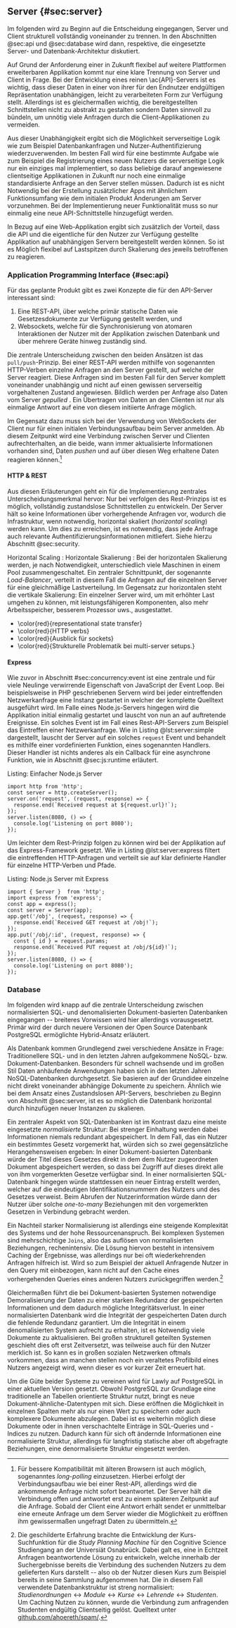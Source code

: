 ## Server {#sec:server}
Im folgenden wird zu Beginn auf die Entscheidung eingegangen, Server und Client strukturell vollständig voneinander zu trennen. In den Abschnitten @sec:api und @sec:database wird dann, respektive, die eingesetzte Server- und Datenbank-Architektur diskutiert.

Auf Grund der Anforderung einer in Zukunft flexibel auf weitere Plattformen erweiterbaren Applikation kommt nur eine klare Trennung von Server und Client in Frage. Bei der Entwicklung eines reinen \ac{API}-Servers ist es wichtig, dass dieser Daten in einer von ihrer für den Endnutzer endgültigen Repräsentation unabhängigen, leicht zu verarbeiteten Form zur Verfügung stellt. Allerdings ist es gleichermaßen wichtig, die bereitgestellten Schnittstellen nicht zu abstrakt zu gestalten sondern Daten sinnvoll zu bündeln, um unnötig viele Anfragen durch die Client-Applikationen zu vermeiden.

Aus dieser Unabhängigkeit ergibt sich die Möglichkeit serverseitige Logik wie zum Beispiel Datenbankanfragen und Nutzer-Authentifizierung wiederzuverwenden. Im besten Fall wird für eine bestimmte Aufgabe wie zum Beispiel die Registrierung eines neuen Nutzers die serverseitige Logik nur ein einziges mal implementiert, so dass beliebige darauf angewiesene clientseitige Applikationen in Zukunft nur noch eine einmalige standardisierte Anfrage an den Server stellen müssen. Dadurch ist es nicht Notwendig bei der Erstellung zusätzlicher Apps mit ähnlichem Funktionsumfang wie dem initialen Produkt Änderungen am Server vorzunehmen. Bei der Implementierung neuer Funktionalität muss so nur einmalig eine neue API-Schnittstelle hinzugefügt werden.

In Bezug auf eine Web-Applikation ergibt sich zusätzlich der Vorteil, dass die API und die eigentliche für den Nutzer zur Verfügung gestellte Applikation auf unabhängigen Servern bereitgestellt werden können. So ist es Möglich flexibel auf Lastspitzen durch Skalierung des jeweils betroffenen zu reagieren.

### Application Programming Interface {#sec:api}
Für das geplante Produkt gibt es zwei Konzepte die für den API-Server interessant sind:

  1. Eine REST-API, über welche primär statische Daten wie Gesetzesdokumente zur Verfügung gestellt werden, und
  2. Websockets, welche für die Synchronisierung von atomaren Interaktionen der Nutzer mit der Applikation zwischen Datenbank und über mehrere Geräte hinweg zuständig sind.

Die zentrale Unterscheidung zwischen den beiden Ansätzen ist das `pull/push`-Prinzip. Bei einer REST-API werden mithilfe von sogenannten HTTP-Verben einzelne Anfragen an den Server gestellt, auf welche der Server reagiert. Diese Anfragen sind im besten Fall für den Server komplett voneinander unabhängig und nicht auf einen gewissen serverseitig vorgehaltenen Zustand angewiesen. Bildlich werden per Anfrage also Daten vom Server *gepulled* . Ein Übertragen von Daten an den Clienten ist nur als einmalige Antwort auf eine von diesem initiierte Anfrage möglich.

Im Gegensatz dazu muss sich bei der Verwendung von WebSockets der Client nur für einen initialen Verbindungsaufbau beim Server anmelden. Ab diesem Zeitpunkt wird eine Verbindung zwischen Server und Clienten aufrechterhalten, an die beide, wann immer aktualisierte Informationen vorhanden sind, Daten *pushen* und auf über diesen Weg erhaltene Daten reagieren können.[^longpolling]

[^longpolling]: Für bessere Kompatibilität mit älteren Browsern ist auch möglich, sogenanntes *long-polling* einzusetzen. Hierbei erfolgt der Verbindungsaufbau wie bei einer Rest-API, allerdings wird die ankommende Anfrage nicht sofort beantwortet. Der Server hält die Verbindung offen und antwortet erst zu einem späteren Zeitpunkt auf die Anfrage. Sobald der Client eine Antwort erhält sendet er unmittelbar eine erneute Anfrage um dem Server wieder die Möglichkeit zu eröffnen ihm gewissermaßen ungefragt Daten zu übermitteln.


#### HTTP & REST
Aus diesen Erläuterungen geht ein für die Implementierung zentrales Unterscheidungsmerkmal hervor: Nur bei verfolgen des Rest-Prinzips ist es möglich, vollständig zustandslose Schnittstellen zu entwickeln. Der Server hält so keine Informationen über vorhergehende Anfragen vor, wodurch die Infrastruktur, wenn notwendig, horizontal skaliert (*horizontal scaling*) werden kann. Um dies zu erreichen, ist es notwendig, dass jede Anfrage auch relevante Authentifizierungsinformationen mitliefert. Siehe hierzu Abschnitt @sec:security.

Horizontal Scaling
:  Horizontale Skalierung
:  Bei der horizontalen Skalierung werden, je nach Notwendigkeit, unterschiedlich viele Maschinen in einem Pool zusammengeschaltet. Ein zentraler Schnittpunkt, der sogenannte *Load-Balancer*, verteilt in diesem Fall die Anfragen auf die einzelnen Server für eine gleichmäßige Lastverteilung. Im Gegensatz zur horizontalen steht die vertikale Skalierung: Ein einzelner Server wird, um mit erhöhter Last umgehen zu können, mit leistungsfähigeren Komponenten, also mehr Arbeitsspeicher, besserem Prozessor uws., ausgestattet.

  * \color{red}{representational state transfer}
  * \color{red}{HTTP verbs}
  * \color{red}{Ausblick für sockets}
  * \color{red}{Strukturelle Problematik bei multi-server setups.}

#### Express
Wie zuvor in Abschnitt #sec:concurrency:event ist eine zentrale und für viele Neulinge verwirrende Eigenschaft von JavaScript der Event Loop. Bei beispielsweise in PHP geschriebenen Servern wird bei jeder eintreffenden Netzwerkanfrage eine Instanz gestartet in welcher der komplette Quelltext ausgeführt wird. Im Falle eines Node.js-Servers hingegen wird die Applikation initial einmalig gestartet und lauscht von nun an auf auftretende Ereignisse. Ein solches Event ist im Fall eines Rest-API-Servers zum Beispiel das Eintreffen einer Netzwerkanfrage. Wie in Listing @lst:server:simple dargestellt, lauscht der Server auf ein solches `request` Event und behandelt es mithilfe einer vordefinierten Funktion, eines sogenannten Handlers. Dieser Handler ist nichts anderes als ein Callback für eine asynchrone Funktion, wie in Abschnitt @sec:js:runtime erläutert.

Listing: Einfacher Node.js Server

~~~{#lst:server:simple}
import http from 'http';
const server = http.createServer();
server.on('request', (request, response) => {
  response.end(`Received request at ${request.url}!`);
});
server.listen(8080, () => {
  console.log('Listening on port 8080');
});
~~~

Um leichter dem Rest-Prinzip folgen zu können wird bei der Applikation auf das Express-Framework gesetzt. Wie in Listing @lst:server:express filtert die eintreffenden HTTP-Anfragen und verteilt sie auf klar definierte Handler für einzelne HTTP-Verben und Pfade.

Listing: Node.js Server mit Express

~~~{#lst:server:express}
import { Server }  from 'http';
import express from 'express';
const app = express();
const server = Server(app);
app.get('/obj', (request, response) => {
  response.end(`Received GET request at /obj!`);
});
app.put('/obj/:id', (request, response) => {
  const { id } = request.params;
  response.end(`Received PUT request at /obj/${id}!`);
});
server.listen(8080, () => {
  console.log('Listening on port 8080');
});
~~~


### Database
Im folgenden wird knapp auf die zentrale Unterscheidung zwischen normalisierten SQL- und denomalisierten Dokument-basierten Datenbanken eingegangen -- breiteres Vorwissen wird hier allerdings vorausgesetzt. Primär wird der durch neuere Versionen der Open Source Datenbank PostgreSQL ermöglichte Hybrid-Ansatz erläutert.

Als Datenbank kommen Grundlegend zwei verschiedene Ansätze in Frage: Traditionellere SQL- und in den letzten Jahren aufgekommene NoSQL- bzw. Dokument-Datenbanken. Besonders für schnell wachsende und im großen Stil Daten anhäufende Anwendungen haben sich in den letzten Jahren NoSQL-Datenbanken durchgesetzt. Sie basieren auf der Grundidee einzelne nicht direkt voneinander abhängige Dokumente zu speichern. Ähnlich wie bei dem Ansatz eines Zustandslosen API-Servers, beschrieben zu Beginn von Abschnitt @sec:server, ist es so möglich die Datenbank horizontal durch hinzufügen neuer Instanzen zu skalieren.

Ein zentraler Aspekt von SQL-Datenbanken ist im Kontrast dazu eine meiste eingesetzte *normalisierte* Struktur: Bei strenger Einhaltung werden dabei Informationen niemals redundant abgespeichert. In dem Fall, das ein Nutzer ein bestimmtes Gesetz vorgemerkt hat, würden sich so zwei gegensätzliche Herangehensweisen ergeben: In einer Dokument-basierten Datenbank würde der Titel dieses Gesetzes direkt in dem dem Nutzer zugeordneten Dokument abgespeichert werden, so dass bei Zugriff auf dieses direkt alle von ihm vorgemerkten Gesetze verfügbar sind. In einer normalisierten SQL-Datenbank hingegen würde stattdessen ein neuer Eintrag erstellt werden, welcher auf die eindeutigen Identifikationsnummern des Nutzers und des Gesetzes verweist. Beim Abrufen der Nutzerinformation würde dann der Nutzer über solche *one-to-many* Beziehungen mit den vorgemerkten Gesetzen in Verbindung gebracht werden.

Ein Nachteil starker Normalisierung ist allerdings eine steigende Komplexität des Systems und der hohe Ressourcenanspruch. Bei komplexen Systemen sind mehrschichtige `Joins`, also das auflösen von normalisierten Beziehungen, rechenintensiv. Die Lösung hiervon besteht in intensivem Caching der Ergebnisse, was allerdings nur bei oft wiederkehrenden Anfragen hilfreich ist. Wird so zum Beispiel der aktuell Anfragende Nutzer in den Query mit einbezogen, kann nicht auf den Cache eines vorhergehenden Queries eines anderen Nutzers zurückgegriffen werden.[^spam]

Gleichermaßen führt die bei Dokument-basierten Systemen notwendige Demoralisierung der Daten zu einer starken Redundanz der gespeicherten Informationen und dem dadurch mögliche Integritätsverlust. In einer normalisierten Datenbank wird die Integrität der gespeicherten Daten durch die fehlende Redundanz garantiert. Um die Integrität in einem denomalisierten System aufrecht zu erhalten, ist es Notwendig viele Dokumente zu aktualisieren. Bei großen strukturell geteilten Systemen geschieht dies oft erst Zeitversetzt, was teilweise auch für den Nutzer merklich ist. So kann es in großen sozialen Netzwerken oftmals vorkommen, dass an manchen stellen noch ein veraltetes Profilbild eines Nutzers angezeigt wird, wenn dieser es vor kurzer Zeit erneuert hat.

Um die Güte beider Systeme zu vereinen wird für Lawly auf PostgreSQL in einer aktuellen Version gesetzt. Obwohl PostgreSQL zur Grundlage eine traditionelle an Tabellen orientierte Struktur nutzt, bringt es neue Dokument-ähnliche-Datentypen mit sich. Diese eröffnen die Möglichkeit in einzelnen Spalten mehr als nur einen Wert zu speichern oder auch komplexere Dokumente abzulegen. Dabei ist es weiterhin möglich diese Dokumente oder in ihnen verschachtelte Einträge in SQL-Queries und -Indices zu nutzen. Dadurch kann für sich oft ändernde Informationen eine normalisierte Struktur, allerdings für langfristig statische aber oft abgefragte Beziehungen, eine denormalisierte Struktur eingesetzt werden.

[^spam]: Die geschilderte Erfahrung brachte die Entwicklung der Kurs-Suchfunktion für die *Study Planning Machine* für den Cognitive Science Studiengang an der Universiät Osnabrück. Dabei galt es, eine in Echtzeit Anfragen beantwortende Lösung zu entwickeln, welche innerhalb der Suchergebnisse bereits die Verbindung des suchenden Nutzers zu dem gelieferten Kurs darstellt -- also ob der Nutzer diesen Kurs zum Beispiel bereits in seine Sammlung aufgenommen hat. Die in diesem Fall verwendete Datenbankstruktur ist streng normalisiert: $Studienordnungen \leftrightarrow Module \leftrightarrow Kurse \leftrightarrow Lehrende \leftrightarrow Studenten$. Um Caching Nutzen zu können, wurde die Verbindung zum anfragenden Studenten endgültig Clientseitig gelöst. Quelltext unter [github.com/ahoereth/spam/](https://github.com/ahoereth/spam/).
